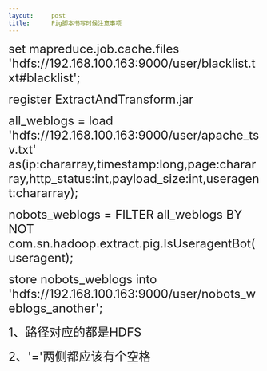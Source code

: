 ```yaml
---
layout:     post
title:      Pig脚本书写时候注意事项
---
```

<div id="article_content" class="article_content clearfix csdn-tracking-statistics" data-pid="blog" data-mod="popu_307" data-dsm="post">
								            <link rel="stylesheet" href="https://csdnimg.cn/release/phoenix/template/css/ck_htmledit_views-f76675cdea.css">
						<div class="htmledit_views" id="content_views">
                
<p><span style="font-size:24px;">set mapreduce.job.cache.files 'hdfs://192.168.100.163:9000/user/blacklist.txt#blacklist';</span></p>
<p><span style="font-size:24px;">register ExtractAndTransform.jar</span></p>
<p><span style="font-size:24px;">all_weblogs = load 'hdfs://192.168.100.163:9000/user/apache_tsv.txt' as(ip:chararray,timestamp:long,page:chararray,http_status:int,payload_size:int,useragent:chararray);</span></p>
<p><span style="font-size:24px;">nobots_weblogs = FILTER all_weblogs BY NOT com.sn.hadoop.extract.pig.IsUseragentBot(useragent);</span></p>
<p><span style="font-size:24px;">store nobots_weblogs into 'hdfs://192.168.100.163:9000/user/nobots_weblogs_another';</span></p>
<p><span style="font-size:24px;">1、路径对应的都是HDFS</span></p>
<p><span style="font-size:24px;">2、'='两侧都应该有个空格</span></p>
            </div>
                </div>